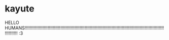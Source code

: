 # kayute
HELLO HUMANS!!!!!!!!!!!!!!!!!!!!!!!!!!!!!!!!!!!!!!!!!!!!!!!!!!!!!!!!!!!!!!!!!!!!!!!!!!!!!!!!!!!!!!!!!!!!!!!!!!!!!!!!!!!!!!!!!!!!!!! :3
